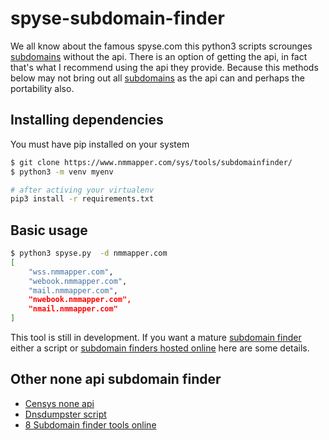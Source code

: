 # spyse-subdomain-finder
We all know about the famous spyse.com this python3 scripts scrounges [subdomains](https://www.nmmapper.com/sys/tools/subdomainfinder/) without the api.
There is an option of getting the api, in fact that's what I recommend using the api they provide. Because this methods below may not bring out all [subdomains](https://www.nmmapper.com/sys/tools/subdomainfinder/) as the api can and perhaps the portability also.

## Installing dependencies
You must have pip installed on your system
```sh
$ git clone https://www.nmmapper.com/sys/tools/subdomainfinder/
$ python3 -m venv myenv

# after activing your virtualenv
pip3 install -r requirements.txt
```

## Basic usage
```sh
$ python3 spyse.py  -d nmmapper.com
[
    "wss.nmmapper.com",
    "webook.nmmapper.com",
    "mail.nmmapper.com",
    "nwebook.nmmapper.com",
    "nmail.nmmapper.com"
]
```

This tool is still in development. If you want a mature [subdomain finder](https://www.nmmapper.com/sys/tools/subdomainfinder/) either a script or [subdomain finders hosted online](https://www.nmmapper.com/sys/tools/subdomainfinder/) here are some details.
## Other none api subdomain finder
* [Censys none api](https://github.com/wangoloj/censys-subdomain-finder-non-api.git)
* [Dnsdumpster script](https://github.com/wangoloj/dnsdumpster.git)
* [8 Subdomain finder tools online](https://www.nmmapper.com/sys/tools/subdomainfinder/)
